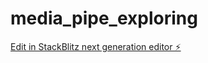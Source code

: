 # media_pipe_exploring

[Edit in StackBlitz next generation editor ⚡️](https://stackblitz.com/~/github.com/lordskydraco21/media_pipe_exploring)